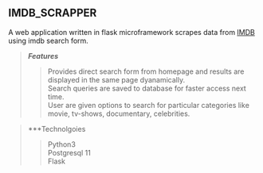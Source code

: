 ## IMDB_SCRAPPER

A web application written in flask microframework scrapes data from [IMDB](imdb.com) using imdb search form.

>***Features***
>> Provides direct search form from homepage and results are displayed in the same page dyanamically.\
>> Search queries are saved to database for faster access next time.\
>> User are given options to search for particular categories like movie, tv-shows, documentary, celebrities.

>***Technolgoies
  >> Python3 \
  >> Postgresql 11 \
  >> Flask
